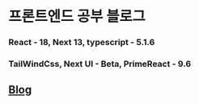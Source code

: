 # 프론트엔드 공부 블로그

### React - 18, Next 13, typescript - 5.1.6

### TailWindCss, Next UI - Beta, PrimeReact - 9.6

## [Blog](https://vercel.com/wonlee6/wonlee1205-blog)
